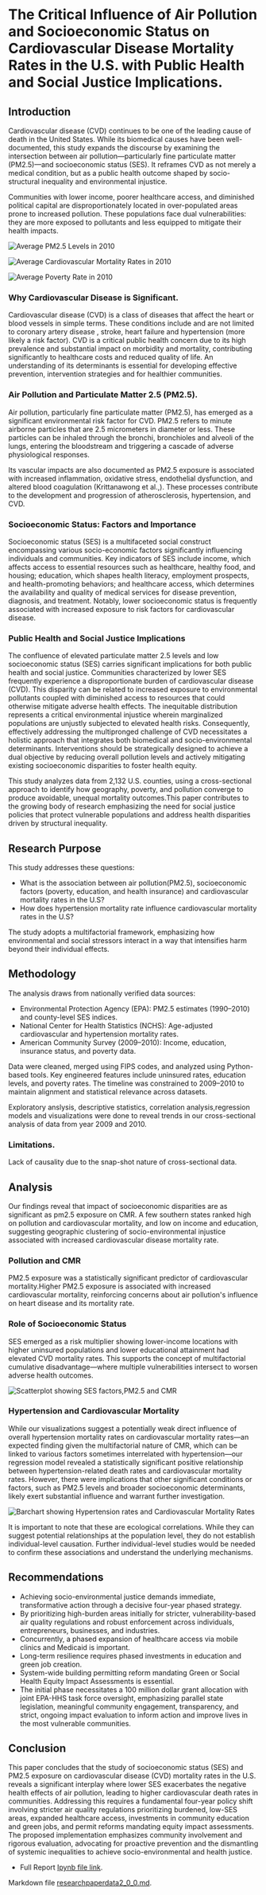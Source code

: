 # The Critical Influence of Air Pollution and Socioeconomic Status on Cardiovascular Disease Mortality Rates in the U.S. with Public Health and Social Justice Implications.

## Introduction

Cardiovascular disease (CVD) continues to be one of the leading cause of death in the United States. While its biomedical causes have been well-documented, this study expands the discourse by examining the intersection between air pollution—particularly fine particulate matter (PM2.5)—and socioeconomic status (SES). It reframes CVD as not merely a medical condition, but as a public health outcome shaped by socio-structural inequality and environmental injustice.

Communities with lower income, poorer healthcare access, and diminished political capital are disproportionately located in over-populated areas prone to increased pollution. These populations face dual vulnerabilities: they are more exposed to pollutants and less equipped to mitigate their health impacts.

![Average PM2.5 Levels in 2010](https://github.com/Bayowar/Bayowar.github.io/raw/main/output_103_0.png)

![Average Cardiovascular Mortality Rates in 2010](https://github.com/Bayowar/Bayowar.github.io/raw/main/output_103_1.png)

![Average Poverty Rate in 2010](https://github.com/Bayowar/Bayowar.github.io/raw/main/output_103_2.png)

### Why Cardiovascular Disease is Significant.

Cardiovascular disease (CVD) is a class of diseases that affect the heart or blood vessels in simple terms. These conditions include and are not limited to coronary artery disease , stroke, heart failure and hypertension (more likely a risk factor). CVD is a critical public health concern due to its high prevalence and substantial impact on morbidity and mortality, contributing significantly to healthcare costs and reduced quality of life. An understanding of its determinants is essential for developing effective prevention, intervention strategies and for healthier communities.

### Air Pollution and Particulate Matter 2.5 (PM2.5).

Air pollution, particularly fine particulate matter (PM2.5), has emerged as a significant environmental risk factor for CVD. PM2.5 refers to minute airborne particles that are 2.5 micrometers in diameter or less. These particles can be inhaled through the bronchi, bronchioles and alveoli of the lungs, entering the bloodstream and triggering a cascade of adverse physiological responses.

Its vascular impacts are also documented as PM2.5 exposure is associated with increased inflammation, oxidative stress, endothelial dysfunction, and altered blood coagulation (Krittanawong et al.,). These processes contribute to the development and progression of atherosclerosis, hypertension, and CVD.

### Socioeconomic Status: Factors and Importance

Socioeconomic status (SES) is a multifaceted social construct encompassing various socio-economic factors significantly influencing individuals and communities. Key indicators of SES include income, which affects access to essential resources such as healthcare, healthy food, and housing; education, which shapes health literacy, employment prospects, and health-promoting behaviors; and healthcare access, which determines the availability and quality of medical services for disease prevention, diagnosis, and treatment. Notably, lower socioeconomic status is frequently associated with increased exposure to risk factors for cardiovascular disease.

### Public Health and Social Justice Implications

The confluence of elevated particulate matter 2.5 levels and low socioeconomic status (SES) carries significant implications for both public health and social justice. Communities characterized by lower SES frequently experience a disproportionate burden of cardiovascular disease (CVD). This disparity can be related to increased exposure to environmental pollutants coupled with diminished access to resources that could otherwise mitigate adverse health effects. The inequitable distribution represents a critical environmental injustice wherein marginalized populations are unjustly subjected to elevated health risks. Consequently, effectively addressing the multipronged challenge of CVD necessitates a holistic approach that integrates both biomedical and socio-environmental determinants. Interventions should be strategically designed to achieve a dual objective by reducing overall pollution levels and actively mitigating existing socioeconomic disparities to foster health equity.

This study analyzes data from 2,132 U.S. counties, using a cross-sectional approach to identify how geography, poverty, and pollution converge to produce avoidable, unequal mortality outcomes.This paper contributes to the growing body of research emphasizing the need for social justice policies that protect vulnerable populations and address health disparities driven by structural inequality.

## Research Purpose

This study addresses these questions:

* What is the association between air pollution(PM2.5), socioeconomic factors (poverty, education, and health insurance) and cardiovascular mortality rates in the U.S?
* How does hypertension mortality rate influence cardiovascular mortality rates in the U.S?

The study adopts a multifactorial framework, emphasizing how environmental and social stressors interact in a way that intensifies harm beyond their individual effects.

## Methodology

The analysis draws from nationally verified data sources:

* Environmental Protection Agency (EPA): PM2.5 estimates (1990–2010) and county-level SES indices.
* National Center for Health Statistics (NCHS): Age-adjusted cardiovascular and hypertension mortality rates.
* American Community Survey (2009–2010): Income, education, insurance status, and poverty data.

Data were cleaned, merged using FIPS codes, and analyzed using Python-based tools. Key engineered features include uninsured rates, education levels, and poverty rates. The timeline was constrained to 2009–2010 to maintain alignment and statistical relevance across datasets.

Exploratory anslysis, descriptive statistics, correlation analysis,regression models and visualizations were done to reveal trends in our cross-sectional analysis of data from year 2009 and 2010.

### Limitations.

Lack of causality due to the snap-shot nature of cross-sectional data.

## Analysis

Our findings reveal that impact of socioeconomic disparities are as significant as pm2.5 exposure on CMR. A few southern states ranked high on pollution and cardiovascular mortality, and low on income and education, suggesting geographic clustering of socio-environmental injustice associated with increased cardiovascular disease mortality rate.

### Pollution and CMR

PM2.5 exposure was a statistically significant predictor of cardiovascular mortality.Higher PM2.5 exposure is associated with increased cardiovascular mortality, reinforcing concerns about air pollution's influence on heart disease and its mortality rate.

### Role of Socioeconomic Status

SES emerged as a risk multiplier showing lower-income locations with higher uninsured populations and lower educational attainment had elevated CVD mortality rates. This supports the concept of multifactorial cumulative disadvantage—where multiple vulnerabilities intersect to worsen adverse health outcomes.

![Scatterplot showing SES factors,PM2.5 and CMR](https://github.com/Bayowar/Bayowar.github.io/raw/main/output_128_0.png)

### Hypertension and Cardiovascular Mortality

While our visualizations suggest a potentially weak direct influence of overall hypertension mortality rates on cardiovascular mortality rates—an expected finding given the multifactorial nature of CMR, which can be linked to various factors sometimes interrelated with hypertension—our regression model revealed a statistically significant positive relationship between hypertension-related death rates and cardiovascular mortality rates. However, there were implications that other significant conditions or factors, such as PM2.5 levels and broader socioeconomic determinants, likely exert substantial influence and warrant further investigation.

![Barchart showing Hypertension rates and Cardiovascular Mortality Rates](https://github.com/Bayowar/Bayowar.github.io/raw/main/output_152_0.png)

It is important to note that these are ecological correlations. While they can suggest potential relationships at the population level, they do not establish individual-level causation. Further individual-level studies would be needed to confirm these associations and understand the underlying mechanisms.

## Recommendations

* Achieving socio-environmental justice demands immediate, transformative action through a decisive four-year phased strategy.
* By prioritizing high-burden areas initially for stricter, vulnerability-based air quality regulations and robust enforcement across individuals, entrepreneurs, businesses, and industries.
* Concurrently, a phased expansion of healthcare access via mobile clinics and Medicaid is important.
* Long-term resilience requires phased investments in education and green job creation.
* System-wide building permitting reform mandating Green or Social Health Equity Impact Assessments is essential.
* The initial phase necessitates a 100 million dollar grant allocation with joint EPA-HHS task force oversight, emphasizing parallel state legislation, meaningful community engagement, transparency, and strict, ongoing impact evaluation to inform action and improve lives in the most vulnerable communities.

## Conclusion

This paper concludes that the study of socioeconomic status (SES) and PM2.5 exposure on cardiovascular disease (CVD) mortality rates in the U.S. reveals a significant interplay where lower SES exacerbates the negative health effects of air pollution, leading to higher cardiovascular death rates in communities. Addressing this requires a fundamental four-year policy shift involving stricter air quality regulations prioritizing burdened, low-SES areas, expanded healthcare access, investments in community education and green jobs, and permit reforms mandating equity impact assessments. The proposed implementation emphasizes community involvement and rigorous evaluation, advocating for proactive prevention and the dismantling of systemic inequalities to achieve socio-environmental and health justice.

* Full Report
[Ipynb file link](https://github.com/Bayowar/CMRPM25Research/blob/3918f6d6c8186ad2ff1382b29a6f8765d0e64bf5/researchpaperdata2_0_0-2.ipynb).

Markdown file
[researchpaperdata2_0_0.md](https://github.com/Bayowar/CMRPM25Research/blob/5e440d398f12b82880548a7f590ca9815ac0075e/researchpaperdata2_0_0/researchpaperdata2_0_0.md).
